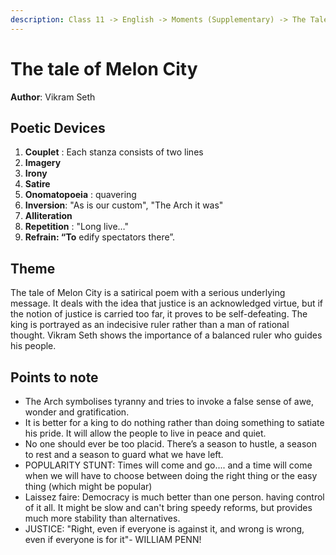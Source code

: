 ```yaml
---
description: Class 11 -> English -> Moments (Supplementary) -> The Tale of Melon City
---
```


# The tale of Melon City

**Author**: Vikram Seth

## Poetic Devices

1. **Couplet** : Each stanza consists of two lines
2. **Imagery**
3. **Irony**
4. **Satire**
5. **Onomatopoeia** : quavering
6. **Inversion**: "As is our custom", "The Arch it was"
7. **Alliteration**
8. **Repetition** : "Long live…"
9. **Refrain: “To** edify spectators there”.

## Theme

The tale of Melon City is a satirical poem with a serious underlying message. It deals with the idea that justice is an acknowledged virtue, but if the notion of justice is carried too far, it proves to be self-defeating. The king is portrayed as an indecisive ruler rather than a man of rational thought. Vikram Seth shows the importance of a balanced ruler who guides his people.

## Points to note

* The Arch symbolises tyranny and tries to invoke a false sense of awe, wonder and gratification.
* It is better for a king to do nothing rather than doing something to satiate his pride. It will allow the people to live in peace and quiet.
* No one should ever be too placid. There’s a season to hustle, a season to rest and a season to guard what we have left.
* POPULARITY STUNT: Times will come and go.... and a time will come when we will have to choose between doing the right thing or the easy thing (which might be popular)
* Laissez faire: Democracy is much better than one person. having control of it all. It might be slow and can't bring speedy reforms, but provides much more stability than alternatives.
* JUSTICE: "Right, even if everyone is against it, and wrong is wrong, even if everyone is for it"- WILLIAM PENN!
